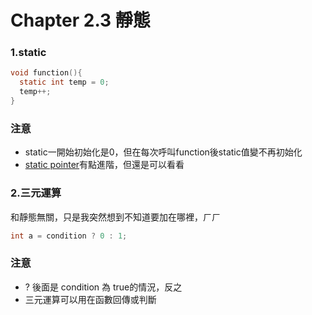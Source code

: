 # Chapter 2.3 靜態

### 1.static

```c
void function(){
  static int temp = 0;
  temp++;
}
```

### 注意
- static一開始初始化是0，但在每次呼叫function後static值變不再初始化
- [static pointer](https://iq.opengenus.org/static-and-extern-pointers-in-c/)有點進階，但還是可以看看

### 2.三元運算

和靜態無關，只是我突然想到不知道要加在哪裡，ㄏㄏ

```c
int a = condition ? 0 : 1;
```

### 注意
- ? 後面是 condition 為 true的情況，反之
- 三元運算可以用在函數回傳或判斷
